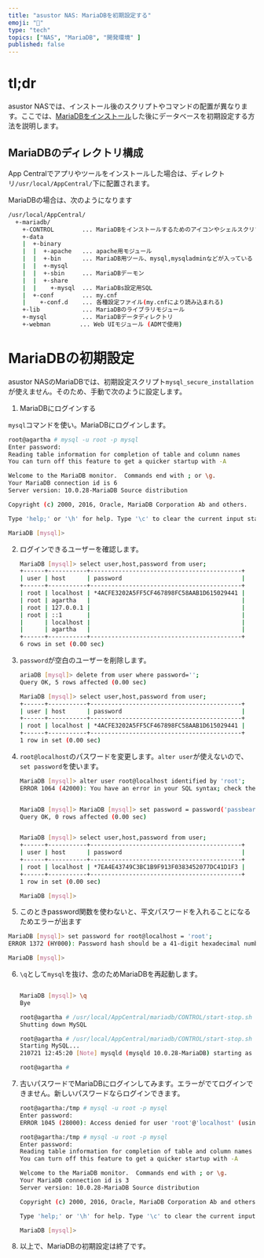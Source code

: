 ```yaml
---
title: "asustor NAS: MariaDBを初期設定する"
emoji: "🍆"
type: "tech"
topics: ["NAS", "MariaDB", "開発環境" ]
published: false
---
```


# tl;dr

asustor NASでは、インストール後のスクリプトやコマンドの配置が異なります。ここでは、[MariaDBをインストール](nas-mariadb-install)した後にデータベースを初期設定する方法を説明します。



## MariaDBのディレクトリ構成

App Centralでアプリやツールをインストールした場合は、ディレクトリ`/usr/local/AppCentral/`下に配置されます。

MariaDBの場合は、次のようになります

``` bash
/usr/local/AppCentral/
  +-mariadb/
    +-CONTROL        ... MariaDBをインストールするためのアイコンやシェルスクリプト
    +-data
    |  +-binary
    |  |  +-apache   ... apache用モジュール
    |  |  +-bin      ... MariaDB用ツール、mysql,mysqladminなどが入っている
    |  |  +-mysql
    |  |  +-sbin     ... MariaDBデーモン
    |  |  +-share
    |  |    +-mysql  ... MariaDBs設定用SQL
    |  +-conf        ... my.cnf
    |    +-conf.d    ... 各種設定ファイル(my.cnfにより読み込まれる)
    +-lib            ... MariaDBのライブラリモジュール
    +-mysql          ... MariaDBデータディレクトリ
    +-webman　　　　　... Web UIモジュール (ADMで使用)
```



# MariaDBの初期設定

asustor NASのMariaDBでは、初期設定スクリプト`mysql_secure_installation`が使えません。そのため、手動で次のように設定します。

1.  MariaDBにログインする

   `mysql`コマンドを使い。MariaDBにログインします。

   ``` bash
   root@agartha # mysql -u root -p mysql
   Enter password: 
   Reading table information for completion of table and column names
   You can turn off this feature to get a quicker startup with -A
   
   Welcome to the MariaDB monitor.  Commands end with ; or \g.
   Your MariaDB connection id is 6
   Server version: 10.0.28-MariaDB Source distribution
   
   Copyright (c) 2000, 2016, Oracle, MariaDB Corporation Ab and others.
   
   Type 'help;' or '\h' for help. Type '\c' to clear the current input statement.
   
   MariaDB [mysql]>
   
   ```

   

2. ログインできるユーザーを確認します。

   ``` bash
   MariaDB [mysql]> select user,host,password from user;
   +------+-----------+-------------------------------------------+
   | user | host      | password                                  |
   +------+-----------+-------------------------------------------+
   | root | localhost | *4ACFE3202A5FF5CF467898FC58AAB1D615029441 |
   | root | agartha   |                                           |
   | root | 127.0.0.1 |                                           |
   | root | ::1       |                                           |
   |      | localhost |                                           |
   |      | agartha   |                                           |
   +------+-----------+-------------------------------------------+
   6 rows in set (0.00 sec)
   
   
   ```

   

3. `password`が空白のユーザーを削除します。

   ``` bash
   ariaDB [mysql]> delete from user where password='';
   Query OK, 5 rows affected (0.00 sec)
   
   MariaDB [mysql]> select user,host,password from user;
   +------+-----------+-------------------------------------------+
   | user | host      | password                                  |
   +------+-----------+-------------------------------------------+
   | root | localhost | *4ACFE3202A5FF5CF467898FC58AAB1D615029441 |
   +------+-----------+-------------------------------------------+
   1 row in set (0.00 sec)
   
   
   ```

   

4. `root@localhost`のパスワードを変更します。`alter user`が使えないので、`set password`を使います。

   ```bash
   MariaDB [mysql]> alter user root@localhost identified by 'root';
   ERROR 1064 (42000): You have an error in your SQL syntax; check the manual that corresponds to your MariaDB server version for the right syntax to use near 'user root@localhost identified by 'root'' at line 1
   
   
   MariaDB [mysql]> MariaDB [mysql]> set password = password('passbear3');
   Query OK, 0 rows affected (0.00 sec)
   
   
   MariaDB [mysql]> select user,host,password from user;
   +------+-----------+-------------------------------------------+
   | user | host      | password                                  |
   +------+-----------+-------------------------------------------+
   | root | localhost | *7EA4E43749C3BC1B9F913F0383452077DC41D1F3 |
   +------+-----------+-------------------------------------------+
   1 row in set (0.00 sec)
   
   MariaDB [mysql]>  
   ```

   

5.  このときpassword関数を使わないと、平文パスワードを入れることになるためエラーが出ます

   ``` bash
   MariaDB [mysql]> set password for root@localhost = 'root';
   ERROR 1372 (HY000): Password hash should be a 41-digit hexadecimal number
   
   MariaDB [mysql]>
   ```

   

6. `\q`として`mysql`を抜け、念のためMariaDBを再起動します。

   ``` bash
   
   MariaDB [mysql]> \q
   Bye
   
   root@agartha # /usr/local/AppCentral/mariadb/CONTROL/start-stop.sh stop
   Shutting down MySQL
   
   root@agartha # /usr/local/AppCentral/mariadb/CONTROL/start-stop.sh start
   Starting MySQL...
   210721 12:45:20 [Note] mysqld (mysqld 10.0.28-MariaDB) starting as process 31273 ...
   
   root@agartha # 
   ```

   

7. 古いパスワードでMariaDBにログインしてみます。エラーがでてログインできません。新しいパスワードならログインできます。

   ``` bash
   root@agartha:/tmp # mysql -u root -p mysql
   Enter password: 
   ERROR 1045 (28000): Access denied for user 'root'@'localhost' (using password: YES)
   
   root@agartha:/tmp # mysql -u root -p mysql
   Enter password: 
   Reading table information for completion of table and column names
   You can turn off this feature to get a quicker startup with -A
   
   Welcome to the MariaDB monitor.  Commands end with ; or \g.
   Your MariaDB connection id is 3
   Server version: 10.0.28-MariaDB Source distribution
   
   Copyright (c) 2000, 2016, Oracle, MariaDB Corporation Ab and others.
   
   Type 'help;' or '\h' for help. Type '\c' to clear the current input statement.
   
   MariaDB [mysql]> 
   ```

   

8. 以上で、MariaDBの初期設定は終了です。



